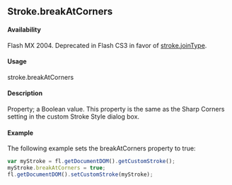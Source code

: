 ## Stroke.breakAtCorners

#### Availability

Flash MX 2004. Deprecated in Flash CS3 in favor of [stroke.joinType](../Stroke_object/stroke11.md).

#### Usage

stroke.breakAtCorners

#### Description

Property; a Boolean value. This property is the same as the Sharp Corners setting in the custom Stroke Style dialog box.

#### Example


The following example sets the breakAtCorners property to true:
```javascript
var myStroke = fl.getDocumentDOM().getCustomStroke();
myStroke.breakAtCorners = true; 
fl.getDocumentDOM().setCustomStroke(myStroke);

```